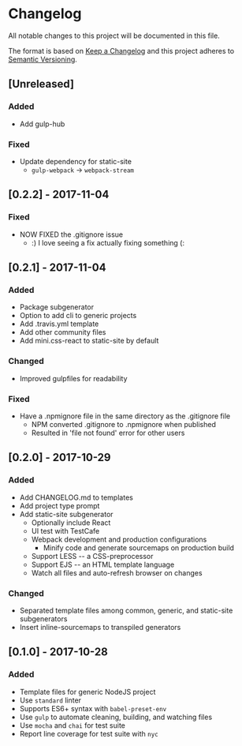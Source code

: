 # Changelog
All notable changes to this project will be documented in this file.

The format is based on [Keep a Changelog](http://keepachangelog.com/en/1.0.0/)
and this project adheres to [Semantic Versioning](http://semver.org/spec/v2.0.0.html).

## [Unreleased]
### Added
- Add gulp-hub
### Fixed
- Update dependency for static-site
  - `gulp-webpack` -> `webpack-stream`


## [0.2.2] - 2017-11-04
### Fixed
- NOW FIXED the .gitignore issue
  - :) I love seeing a fix actually fixing something (:

## [0.2.1] - 2017-11-04
### Added
- Package subgenerator
- Option to add cli to generic projects
- Add .travis.yml template
- Add other community files
- Add mini.css-react to static-site by default

### Changed
- Improved gulpfiles for readability

### Fixed
- Have a .npmignore file in the same directory as the .gitignore file
  - NPM converted .gitignore to .npmignore when published
  - Resulted in 'file not found' error for other users

## [0.2.0] - 2017-10-29
### Added
- Add CHANGELOG.md to templates
- Add project type prompt
- Add static-site subgenerator
  - Optionally include React
  - UI test with TestCafe
  - Webpack development and production configurations
    - Minify code and generate sourcemaps on production build
  - Support LESS -- a CSS-preprocessor
  - Support EJS -- an HTML template language
  - Watch all files and auto-refresh browser on changes

### Changed
- Separated template files among common, generic, and static-site subgenerators
- Insert inline-sourcemaps to transpiled generators

## [0.1.0] - 2017-10-28
### Added
- Template files for generic NodeJS project
- Use `standard` linter
- Supports ES6+ syntax with `babel-preset-env`
- Use `gulp` to automate cleaning, building, and watching files
- Use `mocha` and `chai` for test suite
- Report line coverage for test suite with `nyc`
